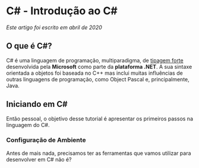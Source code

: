 # C# - Introdução ao C# 
*Este artigo foi escrito em abril de 2020*

## O que é C#?

C# é uma linguagem de programação, multiparadigma, de [tipagem forte](https://github.com/Go-Horse-Coding/programming-concepts-tutorial/blob/master/Concepts/typing.md)
desenvolvida pela **Microsoft** como parte da **plataforma .NET**. A sua sintaxe orientada a objetos foi baseada no C++ mas inclui muitas influências de outras linguagens
de programação, como Object Pascal e, principalmente, Java.

## Iniciando em C#

Então pessoal, o objetivo desse tutorial é apresentar os primeiros passos na linguagem do C#.

### Configuração de Ambiente

Antes de mais nada, precisamos ter as ferramentas que vamos utilizar para desenvolver em C# não é?

